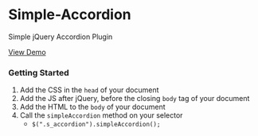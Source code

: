 # Simple-Accordion
<p>Simple jQuery Accordion Plugin</p>
<a href="http://codepen.io/gecugamo/pen/xGLyXe">View Demo</a>
<h3>Getting Started</h3>
<ol>
    <li>Add the CSS in the <code>head</code> of your document</li>
    <li>Add the JS after jQuery, before the closing <code>body</code> tag of your document</li>
    <li>Add the HTML to the <code>body</code> of your document</li>
    <li>Call the <code>simpleAccordion</code> method on your selector
        <ul>
            <li>
                <code>$(".s_accordion").simpleAccordion();</code>
            </li>
        </ul>
    </li>
</ol>
